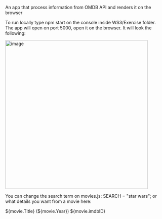 An app that process information from OMDB API and renders it on the browser

To run locally type npm start on the console inside WS3/Exercise folder. The app will open on port 5000, open it on the browser.
It will look the following:

<img width="450" height="470" alt="image" src="https://github.com/user-attachments/assets/0a14e38d-12a9-4e5a-886f-bbfa5f3dca03" />

You can change the search term on movies.js: SEARCH = "star wars"; or what details you want from a movie here:  

<tr>
      <td>${movie.Title} (${movie.Year})</td>
      <td>${movie.imdbID}</td>
</tr>

